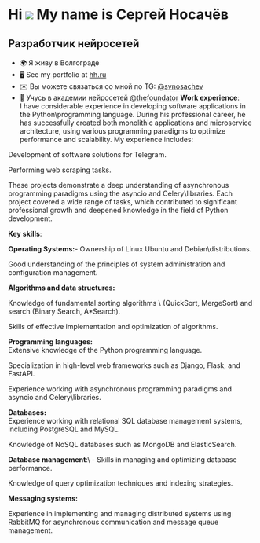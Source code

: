 Hi ![](https://user-images.githubusercontent.com/18350557/176309783-0785949b-9127-417c-8b55-ab5a4333674e.gif) My name is Сергей Носачёв
=======================================================================================================================================

Разработчик нейросетей
----------------------

* 🌍 Я живу в Волгограде
* 🖥️  See my portfolio at [hh.ru](http://volgograd.hh.ru/resume/1526069eff0e9b80290039ed1f565175715a79)
* ✉️  Вы можете связаться со мной по TG: [@svnosachev](mailto:@svnosachev)
* 🧠  Учусь в академии нейросетей <a href="https://t.me/thefoundator" rel="nofollow">@thefoundator</a>
**Work experience**: </br>
I have considerable experience in developing software applications in the Python\programming language. During his professional career, he has successfully created both monolithic applications and microservice architecture, using various programming paradigms to optimize performance and scalability. My experience includes: </br>

Development of software solutions for Telegram.</br>

Performing web scraping tasks.</br>

These projects demonstrate a deep understanding of asynchronous programming paradigms using the asyncio and Celery\libraries. Each project covered a wide range of tasks, which contributed to significant professional growth and deepened knowledge in the field of Python development.</br>

**Key skills**:</br>

**Operating Systems:**- Ownership of Linux Ubuntu and Debian\distributions.</br>

Good understanding of the principles of system administration and configuration management.</br>

**Algorithms and data structures:** </br>

Knowledge of fundamental sorting algorithms \ (QuickSort, MergeSort) and search (Binary Search, A*Search).</br>

Skills of effective implementation and optimization of algorithms.</br>

**Programming languages:** </br>
Extensive knowledge of the Python programming language.</br>

Specialization in high-level web frameworks such as Django, Flask, and FastAPI.</br>

Experience working with asynchronous programming paradigms and asyncio and Celery\libraries.</br>

**Databases:** </br>
Experience working with relational SQL database management systems, including PostgreSQL and MySQL.</br>

Knowledge of NoSQL databases such as MongoDB and ElasticSearch.</br>

**Database management**:\ - Skills in managing and optimizing database performance.</br>

Knowledge of query optimization techniques and indexing strategies.</br>

**Messaging systems:** </br>

Experience in implementing and managing distributed systems using RabbitMQ for asynchronous communication and message queue management.</br>
